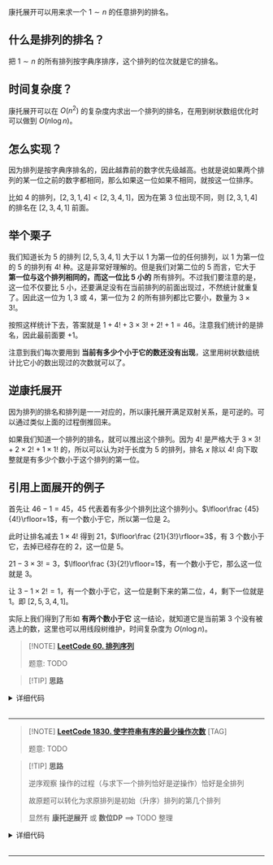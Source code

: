 康托展开可以用来求一个 $1\sim n$ 的任意排列的排名。

## 什么是排列的排名？

把 $1\sim n$ 的所有排列按字典序排序，这个排列的位次就是它的排名。

## 时间复杂度？

康托展开可以在 $O(n^2)$ 的复杂度内求出一个排列的排名，在用到树状数组优化时可以做到 $O(n\log n)$。

## 怎么实现？

因为排列是按字典序排名的，因此越靠前的数字优先级越高。也就是说如果两个排列的某一位之前的数字都相同，那么如果这一位如果不相同，就按这一位排序。

比如 $4$ 的排列，$[2,3,1,4]<[2,3,4,1]$，因为在第 $3$ 位出现不同，则 $[2,3,1,4]$ 的排名在 $[2,3,4,1]$ 前面。

## 举个栗子

我们知道长为 $5$ 的排列 $[2,5,3,4,1]$ 大于以 $1$ 为第一位的任何排列，以 $1$ 为第一位的 $5$ 的排列有 $4!$ 种。这是非常好理解的。但是我们对第二位的 $5$ 而言，它大于 **第一位与这个排列相同的，而这一位比 $5$ 小的** 所有排列。不过我们要注意的是，这一位不仅要比 $5$ 小，还要满足没有在当前排列的前面出现过，不然统计就重复了。因此这一位为 $1,3$ 或 $4$，第一位为 $2$ 的所有排列都比它要小，数量为 $3\times 3!$。

按照这样统计下去，答案就是 $1+4!+3\times 3!+2!+1=46$。注意我们统计的是排名，因此最前面要 $+1$。

注意到我们每次要用到 **当前有多少个小于它的数还没有出现**，这里用树状数组统计比它小的数出现过的次数就可以了。

## 逆康托展开

因为排列的排名和排列是一一对应的，所以康托展开满足双射关系，是可逆的。可以通过类似上面的过程倒推回来。

如果我们知道一个排列的排名，就可以推出这个排列。因为 $4!$ 是严格大于 $3\times 3!+2\times 2!+1\times 1!$ 的，所以可以认为对于长度为 $5$ 的排列，排名 $x$ 除以 $4!$ 向下取整就是有多少个数小于这个排列的第一位。

## 引用上面展开的例子

首先让 $46-1=45$，$45$ 代表着有多少个排列比这个排列小。$\lfloor\frac {45}{4!}\rfloor=1$，有一个数小于它，所以第一位是 $2$。

此时让排名减去 $1\times 4!$ 得到 $21$，$\lfloor\frac {21}{3!}\rfloor=3$，有 $3$ 个数小于它，去掉已经存在的 $2$，这一位是 $5$。

$21-3\times 3!=3$，$\lfloor\frac {3}{2!}\rfloor=1$，有一个数小于它，那么这一位就是 $3$。

让 $3-1\times 2!=1$，有一个数小于它，这一位是剩下来的第二位，$4$，剩下一位就是 $1$。即 $[2,5,3,4,1]$。

实际上我们得到了形如 **有两个数小于它** 这一结论，就知道它是当前第 $3$ 个没有被选上的数，这里也可以用线段树维护，时间复杂度为 $O(n\log n)$。

> [!NOTE] **[LeetCode 60. 排列序列](https://leetcode.cn/problems/permutation-sequence/)**
> 
> 题意: TODO

> [!TIP] **思路**
> 
> 

<details>
<summary>详细代码</summary>
<!-- tabs:start -->

##### **C++ 1**

```cpp
class Solution {
public:
    string getPermutation(int n, int k) {
        string res;
        vector<bool> st(n);

        for (int i = 0; i < n; ++ i ) {
            // 剩下的个数
            int f = 1;
            for (int j = 1; j < n - i; ++ j ) f *= j;

            for (int j = 0; j < n; ++ j )
                if (!st[j]) {
                    if (k <= f) {
                        res += to_string(j + 1);
                        st[j] = true;
                        break;
                    }
                    k -= f;
                }
        }
        return res;
    }
};

class Solution {
public:
    string getPermutation(int n, int k) {
        string res;
        for (int i = 1; i <= n; i ++ ) res += to_string(i);
        for (int i = 0; i < k - 1; i ++ ) {
            next_permutation(res.begin(), res.end());
        }
        return res;
    }
};
```

##### **C++ 2**

```cpp
class Solution {
public:
    // 康托展开和逆康托展开  https://blog.csdn.net/ajaxlt/article/details/86544074
    string getPermutation(int n, int k) {
        int fac[10] = {1};
        for (int i = 1; i < 10; ++ i ) fac[i] = fac[i - 1] * i;
        k = k - 1;
        vector<char> chs = {'1','2','3','4','5','6','7','8','9'};
        string res;
        while (n -- ) {
            int min = k / fac[n]; // 得到小的个数
            res += chs[min];
            chs.erase(chs.begin() + min);
            k %= fac[n];
        }
        return res;
    }
};
```

##### **Python**

```python

```

<!-- tabs:end -->
</details>

<br>

* * *

> [!NOTE] **[LeetCode 1830. 使字符串有序的最少操作次数](https://leetcode.cn/problems/minimum-number-of-operations-to-make-string-sorted/)** [TAG]
> 
> 题意: TODO

> [!TIP] **思路**
> 
> 逆序观察 操作的过程（与求下一个排列恰好是逆操作）恰好是全排列
> 
> 故原题可以转化为求原排列是初始（升序）排列的第几个排列
> 
> 显然有 **康托逆展开** 或 **数位DP** ==> TODO 整理

<details>
<summary>详细代码</summary>
<!-- tabs:start -->

##### **C++ 康托展开**

```cpp
// 康托展开
class Solution {
public:
    using LL = long long;
    const static int N = 3010, MOD = 1e9 + 7;

    int qpow(int a, int b) {
        int ret = 1;
        while (b) {
            if (b & 1)
                ret = (LL)ret * a % MOD;
            a = (LL)a * a % MOD;
            b >>= 1;
        }
        return ret;
    }

    int fac[N], invfac[N];
    void init() {
        fac[0] = invfac[0] = 1;
        for (int i = 1; i < N; ++ i ) {
            fac[i] = (LL)fac[i - 1] * i % MOD;
            invfac[i] = (LL)invfac[i - 1] * qpow(i, MOD - 2) % MOD;
        }
    }

    int makeStringSorted(string s) {
        init();

        vector<int> cnt(26);
        for (auto c : s)
            cnt[c - 'a'] ++ ;
        
        int n = s.size();
        LL res = 0;
        for (int i = 0; i < n; ++ i ) {
            LL tot = fac[n - 1 - i];    // 后面还有 n-1-i位,随意排放
            for (int k = 0; k < 26; ++ k )
                tot = tot * invfac[cnt[k]] % MOD;   // 去重
            // ATTENTION n-1-i + 1 = sum[cnt[0...25]] 因为n-1-i没考虑当前位置
            
            for (int j = 0; j < s[i] - 'a'; ++ j )
                if (cnt[j])
                    res = (res + tot * cnt[j] % MOD) % MOD;
            cnt[s[i] - 'a'] -- ;
        }
        return res;
    }
};
```

##### **C++ 数位DP**

```cpp
// 数位DP
class Solution {
public:
    using LL = long long;
    const int MOD = 1e9 + 7;
    const static int N = 3010;
    
    LL f[N], g[N];
    
    LL qmi(LL a, int b) {
        LL res = 1;
        while (b) {
            if (b & 1)
                res = res * a % MOD;
            a = a * a % MOD;
            b >>= 1;
        }
        return res;
    }
    
    // 重复排列问题
    int get(vector<int> & cnt) {
        int sum = 0;
        for (int i = 0; i < 26; ++ i )
            sum += cnt[i];
        int res = f[sum];
        for (int i = 0; i < 26; ++ i )
            res = (LL)res * g[cnt[i]] % MOD;
        return res;
    }
    
    int makeStringSorted(string s) {
        f[0] = g[0] = 1;
        for (int i = 1; i <= s.size(); ++ i ) {
            f[i] = f[i - 1] * i % MOD;
            g[i] = qmi(f[i], MOD - 2);
        }
        
        int res = 0;
        vector<int> cnt(26, 0);
        for (auto c : s)
            cnt[c - 'a'] ++ ;
        for (auto c : s) {
            int x = c - 'a';
            for (int i = 0; i < x; ++ i ) {
                if (!cnt[i])
                    continue;
                cnt[i] -- ;
                res = (res + get(cnt)) % MOD;
                cnt[i] ++ ;
            }
            cnt[x] -- ;
        }
        return res;
    }
};
```


##### **Python**

```python

```

<!-- tabs:end -->
</details>

<br>

* * *